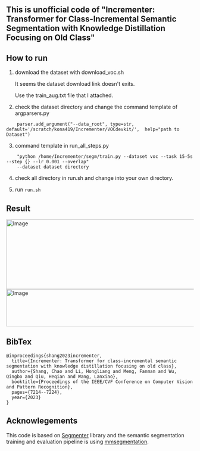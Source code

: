 ## This is unofficial code of "Incrementer: Transformer for Class-Incremental Semantic Segmentation with Knowledge Distillation Focusing on Old Class"

## How to run

1. download the dataset with download_voc.sh

    It seems the dataset download link doesn't exits.

    Use the train_aug.txt file that I attached.

2. check the dataset directory and change the command template of argparsers.py
```
    parser.add_argument("--data_root", type=str, default='/scratch/kona419/Incrementer/VOCdevkit/',  help="path to Dataset")
```
3. command template in run_all_steps.py
```
    "python /home/Incrementer/segm/train.py --dataset voc --task 15-5s --step {} --lr 0.001 --overlap"
    --dataset dataset directory
```
4. check all directory in run.sh and change into your own directory.

5. run 
```run.sh```

## Result
<img width="1608" height="187" alt="Image" src="https://github.com/user-attachments/assets/e0b24e89-6344-4191-9de7-35f93f9656a9" />
<img width="1000" height="100" alt="Image" src="https://github.com/user-attachments/assets/f829caf6-c132-410d-afbe-ad66543c14dc" />


## BibTex
```
@inproceedings{shang2023incrementer,
  title={Incrementer: Transformer for class-incremental semantic segmentation with knowledge distillation focusing on old class},
  author={Shang, Chao and Li, Hongliang and Meng, Fanman and Wu, Qingbo and Qiu, Heqian and Wang, Lanxiao},
  booktitle={Proceedings of the IEEE/CVF Conference on Computer Vision and Pattern Recognition},
  pages={7214--7224},
  year={2023}
}
```

## Acknowlegements

This code is based on [Segmenter](https://github.com/rstrudel/segmenter) library and the semantic segmentation training and evaluation pipeline 
is using [mmsegmentation](https://github.com/open-mmlab/mmsegmentation).

